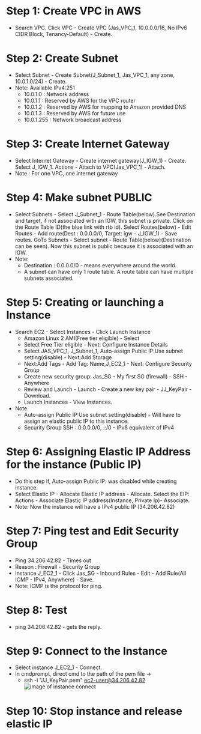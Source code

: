 # Step 1: Create VPC in AWS
- Search VPC. Click VPC - Create VPC (Jas_VPC_1, 10.0.0.0/16, No IPv6 CIDR Block, Tenancy-Default) - Create.
# Step 2: Create Subnet
- Select Subnet - Create Subnet(J_Subnet_1, Jas_VPC_1, any zone, 10.0.1.0/24) - Create. 
- Note: Available IPv4:251
    - 10.0.1.0 : Network address
    - 10.0.1.1 : Reserved by AWS for the VPC router
    - 10.0.1.2 : Reserved by AWS for mapping to Amazon provided DNS
    - 10.0.1.3 : Reserved by AWS for future use
    - 10.0.1.255 : Network broadcast address
# Step 3: Create Internet Gateway
- Select Internet Gateway - Create internet gateway(J_IGW_1) - Create. Select J_IGW_1. Actions - Attach to VPC(Jas_VPC_1) - Attach.
- Note : For one VPC, one internet gateway
# Step 4: Make subnet PUBLIC
- Select Subnets - Select J_Subnet_1 - Route Table(below).See Destination and target, if not associated with an IGW, this subnet is private. Click on the Route Table ID(the blue link with rtb id). Select Routes(below) - Edit Routes - Add route(Dest : 0.0.0.0/0, Target: igw - J_IGW_1) - Save routes. GoTo Subnets - Select subnet - Route Table(below)(Destination can be seen). Now this subnet is public because it is associated with an IGW.
- Note:
    - Destination : 0.0.0.0/0 - means everywhere around the world.
    - A subnet can have only 1 route table. A route table can have multiple subnets associated.
# Step 5: Creating or launching a Instance
- Search EC2 - Select Instances - Click Launch Instance
  - Amazon Linux 2 AMI(Free tier eligible) - Select
  - Select Free Tier eligible - Next: Configure Instance Details
  - Select JAS_VPC_1, J_Subnet_1, Auto-assign Public IP:Use subnet setting(disable) - Next:Add Storage
  - Next:Add Tags - Add Tag: Name,J_EC2_1 - Next: Configure Security Group
  - Create new security group: Jas_SG - My first SG (firewall) - SSH - Anywhere
  - Review and Launch - Launch - Create a new key pair - JJ_KeyPair - Download. 
  - Launch Instances - View Instances.
- Note
  - Auto-assign Public IP:Use subnet setting(disable) - Will have to assign an elastic public IP to this instance.
  - Security Group SSH : 0.0.0.0/0, ::/0 - IPv6 equivalent of IPv4
# Step 6: Assigning Elastic IP Address for the instance (Public IP)
- Do this step if, Auto-assign Public IP: was disabled while creating instance.
- Select Elastic IP - Allocate Elastic IP address - Allocate. Select the EIP: Actions - Associate Elastic IP address(Instance, Private Ip)- Associate.
- Note: Now the instance will have a IPv4 public IP (34.206.42.82)
# Step 7: Ping test and Edit Security Group
- Ping 34.206.42.82 - Times out
- Reason : Firewall - Security Group
- Instance J_EC2_1 - Click Jas_SG - Inbound Rules - Edit - Add Rule(All ICMP - IPv4, Anywhere) - Save.
- Note: ICMP is the protocol for ping.
# Step 8: Test
- ping 34.206.42.82 - gets the reply.
# Step 9: Connect to the Instance
- Select instance J_EC2_1 - Connect.
- In cmdprompt, direct cmd to the path of the pem file -> 
    - ssh -i "JJ_KeyPair.pem" ec2-user@34.206.42.82
![image of instance connect](https://github.com/Jasmy118/scripturient/blob/master/Instance%20Connect.JPG)
# Step 10: Stop instance and release elastic IP
